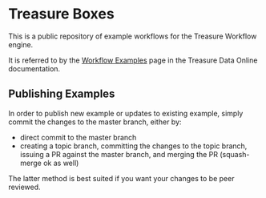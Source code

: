 # Treasure Boxes

This is a public repository of example workflows for the Treasure Workflow engine.

It is referred to by the [Workflow Examples](https://docs.treasuredata.com/articles/workflows-examples) page in the Treasure Data Online documentation.

## Publishing Examples

In order to publish new example or updates to existing example, simply commit the changes to the master branch, either by:
* direct commit to the master branch
* creating a topic branch, committing the changes to the topic branch, issuing a PR against the master branch, and merging the PR (squash-merge ok as well)

The latter method is best suited if you want your changes to be peer reviewed.



